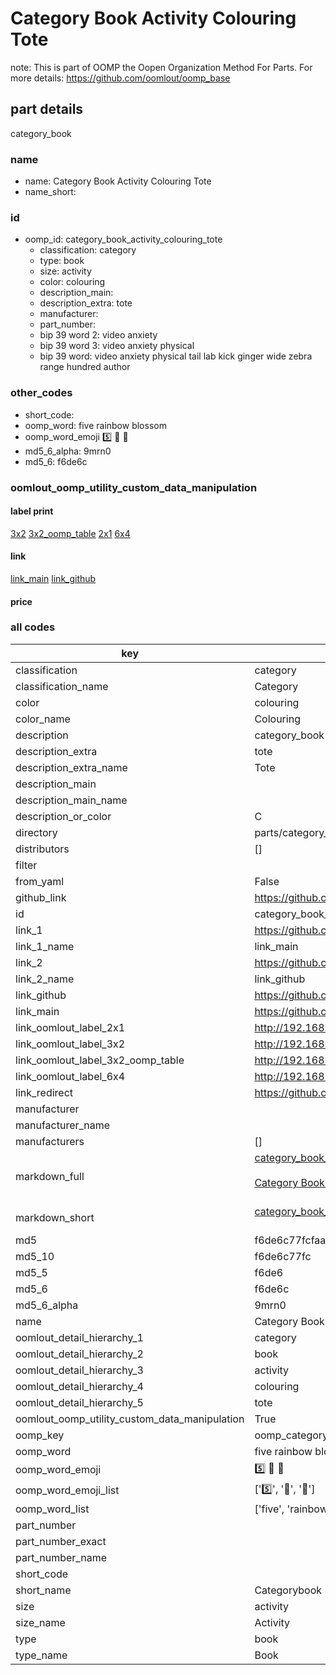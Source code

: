 # Category Book Activity Colouring Tote  

note: This is part of OOMP the Oopen Organization Method For Parts. For more details: https://github.com/oomlout/oomp_base

##  part details
  



category_book



### name
* name: Category Book Activity Colouring Tote
* name_short: 
### id
* oomp_id: category_book_activity_colouring_tote
  * classification: category
  * type: book
  * size: activity
  * color: colouring
  * description_main: 
  * description_extra: tote
  * manufacturer: 
  * part_number: 
  * bip 39 word 2: video anxiety
  * bip 39 word 3: video anxiety physical
  * bip 39 word: video anxiety physical tail lab kick ginger wide zebra range hundred author

### other_codes
* short_code: 
* oomp_word: five rainbow blossom
* oomp_word_emoji :five: :rainbow: :blossom:
* md5_6_alpha: 9mrn0
* md5_6: f6de6c






### oomlout_oomp_utility_custom_data_manipulation
#### label print
[3x2](http://192.168.1.245:1112/?label=oomp%209mrn0)
[3x2_oomp_table](http://192.168.1.108:1112/?label=oomp%209mrn0)
[2x1](http://192.168.1.242:1112/?label=oomp%209mrn0)
[6x4](http://192.168.1.55:1112/?label=oomp%209mrn0)    

#### link

[link_main](https://github.com/oomlout/oomlout_oomp_version_1_messy/tree/main/parts/category_book_activity_colouring_tote) [link_github](https://github.com/oomlout/oomlout_oomp_version_1_messy/tree/main/parts/category_book_activity_colouring_tote)                             

#### price







### all codes 
| key | value |  
| --- | --- |  
| classification | category |  
| classification_name | Category |  
| color | colouring |  
| color_name | Colouring |  
| description | category_book |  
| description_extra | tote |  
| description_extra_name | Tote |  
| description_main |  |  
| description_main_name |  |  
| description_or_color | C  |  
| directory | parts/category_book_activity_colouring_tote |  
| distributors | [] |  
| filter |  |  
| from_yaml | False |  
| github_link | https://github.com/oomlout/oomlout_oomp_part_src/tree/main/parts/category_book_activity_colouring_tote |  
| id | category_book_activity_colouring_tote |  
| link_1 | https://github.com/oomlout/oomlout_oomp_version_1_messy/tree/main/parts/category_book_activity_colouring_tote |  
| link_1_name | link_main |  
| link_2 | https://github.com/oomlout/oomlout_oomp_version_1_messy/tree/main/parts/category_book_activity_colouring_tote |  
| link_2_name | link_github |  
| link_github | https://github.com/oomlout/oomlout_oomp_version_1_messy/tree/main/parts/category_book_activity_colouring_tote |  
| link_main | https://github.com/oomlout/oomlout_oomp_version_1_messy/tree/main/parts/category_book_activity_colouring_tote |  
| link_oomlout_label_2x1 | http://192.168.1.242:1112/?label=oomp%209mrn0 |  
| link_oomlout_label_3x2 | http://192.168.1.245:1112/?label=oomp%209mrn0 |  
| link_oomlout_label_3x2_oomp_table | http://192.168.1.108:1112/?label=oomp%209mrn0 |  
| link_oomlout_label_6x4 | http://192.168.1.55:1112/?label=oomp%209mrn0 |  
| link_redirect | https://github.com/oomlout/oomlout_oomp_version_1_messy/tree/main/parts/category_book_activity_colouring_tote |  
| manufacturer |  |  
| manufacturer_name |  |  
| manufacturers | [] |  
| markdown_full | [category_book_activity_colouring_tote](none)<br>[](none)<br>[Category Book Activity Colouring Tote](none)<br><br> |  
| markdown_short | [category_book_activity_colouring_tote](none)<br><br> |  
| md5 | f6de6c77fcfaac41e8be0dd547c2879e |  
| md5_10 | f6de6c77fc |  
| md5_5 | f6de6 |  
| md5_6 | f6de6c |  
| md5_6_alpha | 9mrn0 |  
| name | Category Book Activity Colouring Tote |  
| oomlout_detail_hierarchy_1 | category |  
| oomlout_detail_hierarchy_2 | book |  
| oomlout_detail_hierarchy_3 | activity |  
| oomlout_detail_hierarchy_4 | colouring |  
| oomlout_detail_hierarchy_5 | tote |  
| oomlout_oomp_utility_custom_data_manipulation | True |  
| oomp_key | oomp_category_book_activity_colouring_tote |  
| oomp_word | five rainbow blossom |  
| oomp_word_emoji | :five: :rainbow: :blossom: |  
| oomp_word_emoji_list | [':five:', ':rainbow:', ':blossom:'] |  
| oomp_word_list | ['five', 'rainbow', 'blossom'] |  
| part_number |  |  
| part_number_exact |  |  
| part_number_name |  |  
| short_code |  |  
| short_name | Categorybook |  
| size | activity |  
| size_name | Activity |  
| type | book |  
| type_name | Book |  
